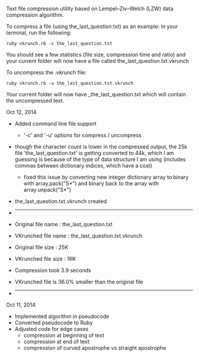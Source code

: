 Text file compression utility based on Lempel–Ziv–Welch (LZW) data compression algorithm.

To compress a file (using the_last_question.txt) as an example:
In your terminal, run the following:
```
ruby vkrunch.rb -c the_last_question.txt
```
You should see a few statistics (file size, compression time and ratio) and your current folder will now have a file called the_last_question.txt.vkrunch

To uncompress the .vkrunch file:
```
ruby vkrunch.rb -u the_last_question.txt.vkrunch
```
Your current folder will now have _the_last_question.txt which will contain the uncompressed text.

Oct 12, 2014
- Added command line file support
  - '-c' and '-u' options for compress / uncompress
- though the character count is lower in the compressed output, the 25k file 'the_last_question.txt' is getting converted to 44k, which I am guessing is because of the type of data structure I am using (includes commas between dictionary indices, which have a cost)
  - fixed this issue by converting new integer dictionary array to binary with array.pack("S*") and binary back to the array with array.unpack("S*")

- the_last_question.txt.vkrunch created
- ________________________________________________________
- Original file name    : the_last_question.txt
- VKrunched file name   : the_last_question.txt.vkrunch
- Original file size    : 25K
- VKrunched file size   : 16K
- Compression took 3.9 seconds
- VKrunched file is 36.0% smaller than the original file
- ________________________________________________________

Oct 11, 2014
- Implemented algorithm in pseudocode
- Converted pseudocode to Ruby
- Adjusted code for edge cases
  - compression at beginning of text
  - compression at end of text
  - compression of curved apostrophe vs straight apostrophe
